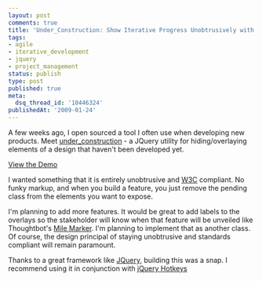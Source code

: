 ```yaml
---
layout: post
comments: true
title: 'Under_Construction: Show Iterative Progress Unobtrusively with JQuery'
tags:
- agile
- iterative_development
- jquery
- project_management
status: publish
type: post
published: true
meta:
  dsq_thread_id: '10446324'
publishedAt: '2009-01-24'
---
```


A few weeks ago, I open sourced a tool I often use when developing new products. Meet [under_construction](https://dpickett.github.com/under_construction/) - a JQuery utility for hiding/overlaying elements of a design that haven't been developed yet.

[View the Demo](https://dpickett.github.com/under_construction/demo.html)

I wanted something that it is entirely unobtrusive and [W3C](https://w3c.org) compliant. No funky markup, and when you build a feature, you just remove the pending class from the elements you want to expose.

I'm planning to add more features. It would be great to add labels to the overlays so the stakeholder will know when that feature will be unveiled like Thoughtbot's [Mile Marker](https://thoughtbot.com/projects/mile_marker). I'm planning to implement that as another class. Of course, the design principal of staying unobtrusive and standards compliant will remain paramount.

Thanks to a great framework like [JQuery](https://jquery.com), building this was a snap. I recommend using it in conjunction with [jQuery Hotkeys](https://code.google.com/p/js-hotkeys/)
